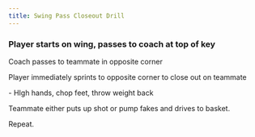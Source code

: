 ```yaml
---
title: Swing Pass Closeout Drill
---
```

### **Player starts on wing, passes to coach at top of key**

Coach passes to teammate in opposite corner

Player immediately sprints to opposite corner to close out on teammate

\- HIgh hands, chop feet, throw weight back

Teammate either puts up shot or pump fakes and drives to basket.

Repeat.